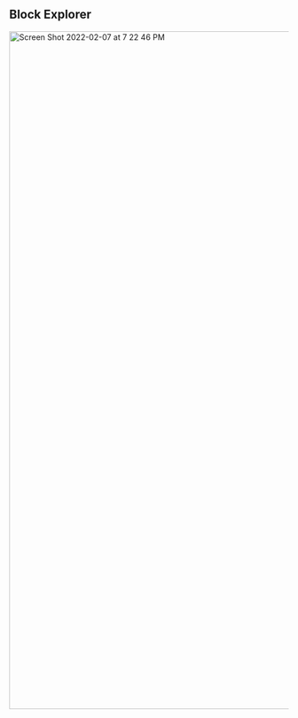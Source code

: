 ## Block Explorer


<img width="1222" alt="Screen Shot 2022-02-07 at 7 22 46 PM" src="https://user-images.githubusercontent.com/13411686/152787353-627d16ba-545b-40c3-94e5-7921a93a3d39.png">
